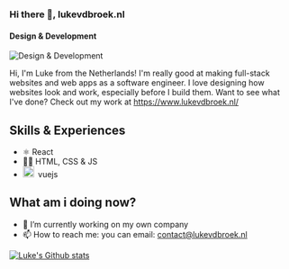 ### Hi there 👋, lukevdbroek.nl
#### Design & Development
![Design & Development](https://media.licdn.com/dms/image/D4E16AQGIzXGeSAHFsA/profile-displaybackgroundimage-shrink_350_1400/0/1698587905801?e=1714003200&v=beta&t=XQioENO57Ymp8AlkldYZcql7tbFQsrojWMd16hiZ4DU)

Hi, I'm Luke from the Netherlands! I'm really good at making full-stack websites and web apps as a software engineer. I love designing how websites look and work, especially before I build them. Want to see what I've done? Check out my work at
https://www.lukevdbroek.nl/
## Skills & Experiences
* ⚛️ React
* 👨‍💻 HTML, CSS & JS
* <img src="https://github.com/lukevdbroeknl/.github/assets/112984914/179fee4f-73c9-4330-8a9a-bb09a8e33949" width="20">&ensp;<span>vuejs</span>

## What am i doing now?

- 🔭 I’m currently working on my own company 
- 📫 How to reach me: you can email: contact@lukevdbroek.nl 

[![Luke's Github stats](https://github-readme-stats.vercel.app/api?username=Lukevdb01)](https://github.com/lukevdboeknl/github/readme-stats)

